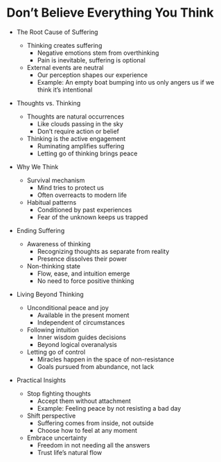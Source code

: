 # Don’t Believe Everything You Think

- The Root Cause of Suffering

  - Thinking creates suffering
    - Negative emotions stem from overthinking
    - Pain is inevitable, suffering is optional
  - External events are neutral
    - Our perception shapes our experience
    - Example: An empty boat bumping into us only angers us if we think it’s intentional
- Thoughts vs. Thinking

  - Thoughts are natural occurrences
    - Like clouds passing in the sky
    - Don’t require action or belief
  - Thinking is the active engagement
    - Ruminating amplifies suffering
    - Letting go of thinking brings peace
- Why We Think

  - Survival mechanism
    - Mind tries to protect us
    - Often overreacts to modern life
  - Habitual patterns
    - Conditioned by past experiences
    - Fear of the unknown keeps us trapped
- Ending Suffering

  - Awareness of thinking
    - Recognizing thoughts as separate from reality
    - Presence dissolves their power
  - Non-thinking state
    - Flow, ease, and intuition emerge
    - No need to force positive thinking
- Living Beyond Thinking

  - Unconditional peace and joy
    - Available in the present moment
    - Independent of circumstances
  - Following intuition
    - Inner wisdom guides decisions
    - Beyond logical overanalysis
  - Letting go of control
    - Miracles happen in the space of non-resistance
    - Goals pursued from abundance, not lack
- Practical Insights

  - Stop fighting thoughts
    - Accept them without attachment
    - Example: Feeling peace by not resisting a bad day
  - Shift perspective
    - Suffering comes from inside, not outside
    - Choose how to feel at any moment
  - Embrace uncertainty
    - Freedom in not needing all the answers
    - Trust life’s natural flow
